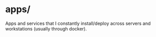 # apps/

Apps and services that I constantly install/deploy across servers
and workstations (usually through docker).


